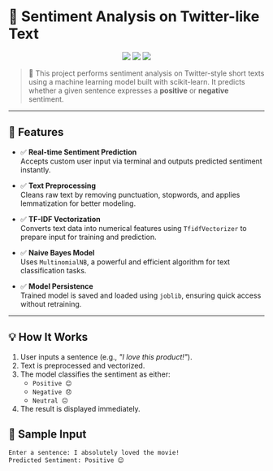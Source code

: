 # 🧠 Sentiment Analysis on Twitter-like Text

<p align="center">
  <img src="https://img.shields.io/badge/Python-3.10-blue?logo=python">
  <img src="https://img.shields.io/badge/NLP-Sentiment Analysis-orange?logo=nlp">
  <img src="https://img.shields.io/badge/Status-Completed-brightgreen">
</p>

> 🎯 This project performs sentiment analysis on Twitter-style short texts using a machine learning model built with scikit-learn. It predicts whether a given sentence expresses a **positive** or **negative** sentiment.

---

## 🚀 Features

- ✅ **Real-time Sentiment Prediction**  
  Accepts custom user input via terminal and outputs predicted sentiment instantly.

- ✅ **Text Preprocessing**  
  Cleans raw text by removing punctuation, stopwords, and applies lemmatization for better modeling.

- ✅ **TF-IDF Vectorization**  
  Converts text data into numerical features using `TfidfVectorizer` to prepare input for training and prediction.

- ✅ **Naive Bayes Model**  
  Uses `MultinomialNB`, a powerful and efficient algorithm for text classification tasks.

- ✅ **Model Persistence**  
  Trained model is saved and loaded using `joblib`, ensuring quick access without retraining.

---

## 💡 How It Works

1. User inputs a sentence (e.g., *"I love this product!"*).
2. Text is preprocessed and vectorized.
3. The model classifies the sentiment as either:
   - `Positive 😊`
   - `Negative 😞`
   - `Neutral 😐`
4. The result is displayed immediately.

## 🧪 Sample Input

```bash
Enter a sentence: I absolutely loved the movie!
Predicted Sentiment: Positive 😊
